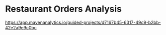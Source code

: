 # Restaurant Orders Analysis

https://app.mavenanalytics.io/guided-projects/d7167b45-6317-49c9-b2bb-42e2a9e9c0bc